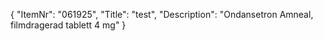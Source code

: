 {
  "ItemNr": "061925",
  "Title": "test",
  "Description": "Ondansetron Amneal, filmdragerad tablett 4 mg"
}